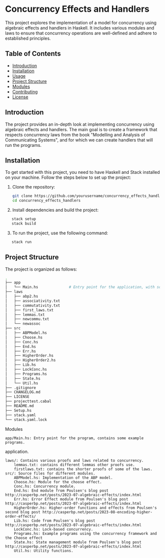 # Concurrency Effects and Handlers

This project explores the implementation of a model for concurrency using algebraic effects and handlers in Haskell. It includes various modules and laws to ensure that concurrency operations are well-defined and adhere to established principles.

## Table of Contents

- [Introduction](#introduction)
- [Installation](#installation)
- [Usage](#usage)
- [Project Structure](#project-structure)
- [Modules](#modules)
- [Contributing](#contributing)
- [License](#license)

## Introduction

The project provides an in-depth look at implementing concurrency using algebraic effects and handlers. The main goal is to create a framework that respects concurrency laws from the book "Modelling and Analysis of Communicating Systems", and for which we can create handlers that will run the programs.

## Installation

To get started with this project, you need to have Haskell and Stack installed on your machine. Follow the steps below to set up the project:

1. Clone the repository:
   ```sh
   git clone https://github.com/yourusername/concurrency_effects_handlers.git
   cd concurrency_effects_handlers

2. Install dependencies and build the project:
```sh
   stack setup
   stack build
```
3. To run the project, use the following command:
```sh
   stack run
```
## Project Structure

The project is organized as follows:
```sh
.
├── app
│   └── Main.hs              # Entry point for the application, with some examples of programs
├── laws
│   ├── abp2.hs
│   ├── associativity.txt
│   ├── commutativity.txt
│   ├── first_laws.txt
│   ├── lemmas.txt
│   ├── newcommu.txt
│   └── newassoc
├── src
│   ├── ABPModel.hs
│   ├── Choose.hs
│   ├── Conc.hs
│   ├── End.hs
│   ├── Err.hs
│   ├── HigherOrder.hs
│   ├── HigherOrder2.hs
│   ├── Lib.hs
│   ├── LockConc.hs
│   ├── Programs.hs
│   ├── State.hs
│   └── Util.hs
├── .gitignore
├── CHANGELOG.md
├── LICENSE
├── projecttest.cabal
├── README.md
├── Setup.hs
├── stack.yaml
└── stack.yaml.lock
```
Modules

    app/Main.hs: Entry point for the program, contains some example programs.

application.

    laws/: Contains various proofs and laws related to concurrency.
        lemmas.txt: contains different lemmas other proofs use.
        firstlaws.txt: contains the shorter proofs of some of the laws.
    src/: Source files for different modules.
        ABPModel.hs: Implementation of the ABP model.
        Choose.hs: Module for the choose effect.
        Conc.hs: Concurrency module.
        End.hs: End module from Poulsen's blog post http://casperbp.net/posts/2023-07-algebraic-effects/index.html
        Err.hs: Error Effect module from Poulsen's blog post http://casperbp.net/posts/2023-07-algebraic-effects/index.html
        HigherOrder.hs: Higher-order functions and effects from Poulsen's second blog post http://casperbp.net/posts/2023-08-encoding-higher-order-effects/
        Lib.hs: Code from Poulsen's blog post http://casperbp.net/posts/2023-07-algebraic-effects/index.html
        LockConc.hs: Lock-based concurrency.
        Programs.hs: Example programs using the concurrency framework and the Choose effect
        State.hs: State management module from Poulsen's blog post http://casperbp.net/posts/2023-07-algebraic-effects/index.html
        Util.hs: Utility functions.
